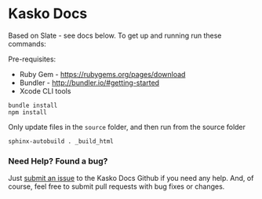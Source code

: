 Kasko Docs
==========

Based on Slate - see docs below. To get up and running run these commands:

Pre-requisites:
- Ruby Gem - https://rubygems.org/pages/download
- Bundler - http://bundler.io/#getting-started
- Xcode CLI tools

```
bundle install
npm install
```

Only update files in the `source` folder, and then run from the source folder

```sphinx-autobuild . _build_html```



### Need Help? Found a bug?

Just [submit an issue](https://github.com/kasko/docs/issues) to the Kasko Docs Github if you need any help. And, of course, feel free to submit pull requests with bug fixes or changes.
